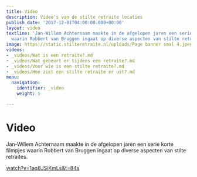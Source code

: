 ```yaml
---
title: Video
description: Video's van de stilte retraite locaties
publish_date: '2017-12-01T04:00:00.000+00:00'
layout: video
textline: 'Jan-Willem Achternaam maakte in de afgelopen jaren een serie korte filmpjes
  waarin Robbert van Bruggen ingaat op diverse aspecten van stilte retraites. '
image: https://static.stilteretraite.nl/uploads/Page banner smal 4.jpeg
videos:
- _videos/Wat is een retraite?.md
- _videos/Wat gebeurt er tijdens een retraite?.md
- _videos/Voor wie is een stilte retraite?.md
- _videos/Hoe ziet een stilte retraite er uit?.md
menu:
  navigation:
    identifier: _video
    weight: 5

---
```

# Video

Jan-Willem Achternaam maakte in de afgelopen jaren een serie korte filmpjes waarin Robbert van Bruggen ingaat op diverse aspecten van stilte retraites.   
  
[watch?v=1aq8JSiKmLs&t=84s](https://www.youtube.com/watch?v=1aq8JSiKmLs&t=84s "watch?v=1aq8JSiKmLs&t=84s")